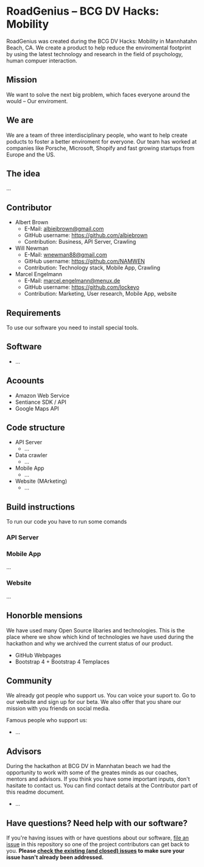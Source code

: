 # RoadGenius – BCG DV Hacks: Mobility

RoadGenius was created during the BCG DV Hacks: Mobility in Mannhatahn Beach, CA. We create a product to help reduce the enviromental footprint by using the latest technology and research in the field of psychology, human compuer interaction.

## Mission

We want to solve the next big problem, which faces everyone around the would – Our enviroment.

## We are

We are a team of three interdisciplinary people, who want to help create poducts to foster a better enviroment for everyone. Our team has worked at companies like Porsche, Microsoft, Shopify and fast growing startups from Europe and the US.

## The idea

...

## Contributor

* Albert Brown
	* E-Mail: albiejbrown@gmail.com
	* GitHub username: https://github.com/albiebrown
	* Contribution: Business, API Server, Crawling
* Will Newman
	* E-Mail: wnewman88@gmail.com
	* GitHub username: https://github.com/NAMWEN
	* Contribution: Technology stack, Mobile App, Crawling
* Marcel Engelmann
	* E-Mail: marcel.engelmann@menux.de
	* GitHub username: https://github.com/lockeyo
	* Contribution: Marketing, User research, Mobile App, website

## Requirements

To use our software you need to install special tools.

## Software

* ...

## Acoounts

* Amazon Web Service
* Sentiance SDK / API
* Google Maps API

## Code structure

* API Server
	* ...
* Data crawler
	* ...
* Mobile App
	* ...
* Website (MArketing)
  * ...

## Build instructions

To run our code you have to run some comands

### API Server


### Mobile App

...

### Website

...

## Honorble mensions

We have used many Open Source libaries and technologies. This is the place where we show which kind of technologies we have used during the hackathon and why we archived the current status of our product.

* GitHub Webpages
* Bootstrap 4 + Bootstrap 4 Templaces

## Community

We already got people who support us. You can voice your suport to. Go to our website and sign up for our beta. We also offer that you share our mission with you friends on social media.

Famous people who support us:

* ...

## Advisors

During the hackathon at BCG DV in Mannhatan beach we had the opportunity to work with some of the greates minds as our coaches, mentors and advisors. If you think you have some important inputs, don't hasitate to contact us. You can find contact details at the Contributor part of this readme document.

* ...

## Have questions? Need help with our software?

If you're having issues with or have questions about our software, [file an issue](https://github.com/lockeyo/Road-Genius/issues) in this repository so one of the project contributors can get back to you. **Please [check the existing (and closed) issues](https://github.com/lockeyo/Road-Genius/issues?q=is%3Aissue) to make sure your issue hasn't already been addressed.**
